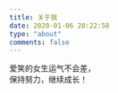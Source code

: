 ```yaml
---
title: 关于我
date: 2020-01-06 20:22:58
type: "about"
comments: false
---
```

爱笑的女生运气不会差，</br>
保持努力，继续成长！